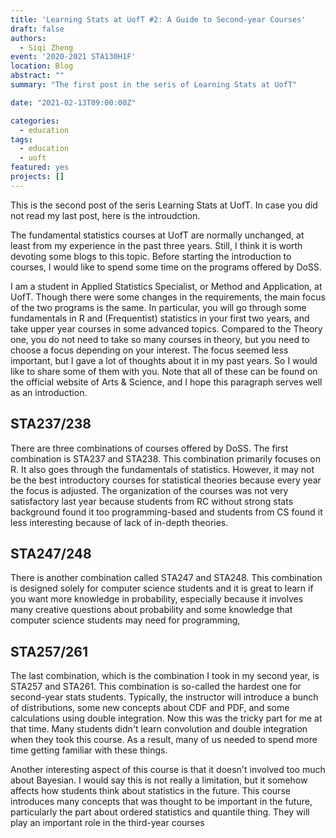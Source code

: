 ```yaml
---
title: 'Learning Stats at UofT #2: A Guide to Second-year Courses'
draft: false
authors: 
  - Siqi Zheng
event: '2020-2021 STA130H1F'
location: Blog
abstract: ""
summary: "The first post in the seris of Learning Stats at UofT"

date: "2021-02-13T09:00:00Z"

categories:
  - education
tags:
  - education
  - uoft
featured: yes
projects: []
---
```


This is the second post of the seris Learning Stats at UofT. In case you did not read my last post, here is the introudction.

The fundamental statistics courses at UofT are normally unchanged, at least from my experience in the past three years. Still, I think it is worth devoting some blogs to this topic. Before starting the introduction to courses, I would like to spend some time on the programs offered by DoSS.

I am a student in Applied Statistics Specialist, or Method and Application, at UofT. Though there were some changes in the requirements, the main focus of the two programs is the same. In particular, you will go through some fundamentals in R and (Frequentist) statistics in your first two years, and take upper year courses in some advanced topics. Compared to the Theory one, you do not need to take so many courses in theory, but you need to choose a focus depending on your interest. The focus seemed less important, but I gave a lot of thoughts about it in my past years. So I would like to share some of them with you. Note that all of these can be found on the official website of Arts & Science, and I hope this paragraph serves well as an introduction.

## STA237/238
 
There are three combinations of courses offered by DoSS. The first combination is STA237 and STA238. This combination primarily focuses on R. It also goes through the fundamentals of statistics. However, it may not be the best introductory courses for statistical theories because every year the focus is adjusted. The organization of the courses was not very satisfactory last year because students from RC without strong stats background found it too programming-based and students from CS found it less interesting because of lack of in-depth theories.

## STA247/248

There is another combination called STA247 and STA248. This combination is designed solely for computer science students and it is great to learn if you want more knowledge in probability, especially because it involves many creative questions about probability and some knowledge that computer science students may need for programming,

## STA257/261

The last combination, which is the combination I took in my second year, is STA257 and STA261. This combination is so-called the hardest one for second-year stats students. Typically, the instructor will introduce a bunch of distributions, some new concepts about CDF and PDF, and some calculations using double integration. Now this was the tricky part for me at that time. Many students didn't learn convolution and double integration when they took this course. As a result, many of us needed to spend more time getting familiar with these things.

Another interesting aspect of this course is that it doesn't involved too much about Bayesian. I would say this is not really a limitation, but it somehow affects how students think about statistics in the future. This course introduces many concepts that was thought to be important in the future, particularly the part about ordered statistics and quantile thing. They will play an important role in the third-year courses 



